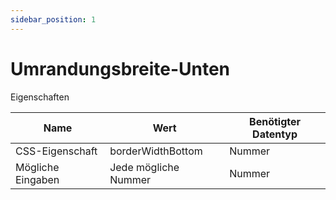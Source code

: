 ```yaml
---
sidebar_position: 1
---
```


# Umrandungsbreite-Unten

Eigenschaften

| Name              | Wert              | Benötigter Datentyp   |
| ----              | ----              | --------------------- |
| CSS-Eigenschaft   | borderWidthBottom    | Nummer           |
| Mögliche Eingaben | Jede mögliche Nummer | Nummer           |